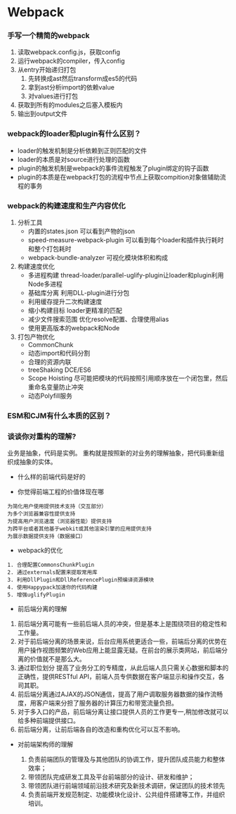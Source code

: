 # Webpack
### 手写一个精简的webpack
1. 读取webpack.config.js，获取config
2. 运行webpack的compiler，传入config
3. 从entry开始递归打包
    1. 先转换成ast然后transform成es5的代码
    2. 拿到ast分析import的依赖value
    3. 对values进行打包
4. 获取到所有的modules之后塞入模板内
5. 输出到output文件

### webpack的loader和plugin有什么区别？
- loader的触发机制是分析依赖到正则匹配的文件
- loader的本质是对source进行处理的函数
- plugin的触发机制是webpack的事件流程触发了plugin绑定的钩子函数
- plugin的本质是在webpack打包的流程中节点上获取compition对象做辅助流程的事务

### webpack的构建速度和生产内容优化
1. 分析工具
    - 内置的states.json 可以看到产物的json
    - speed-measure-webpack-plugin 可以看到每个loader和插件执行耗时和整个打包耗时
    - webpack-bundle-analyzer 可视化模块体积和构成
2. 构建速度优化
    - 多进程构建 thread-loader/parallel-uglify-plugin让loader和plugin利用Node多进程
    - 基础库分离 利用DLL-plugin进行分包
    - 利用缓存提升二次构建速度
    - 缩小构建目标 loader更精准的匹配
    - 减少文件搜索范围 优化resolve配置、合理使用alias
    - 使用更高版本的webpack和Node
3. 打包产物优化
    - CommonChunk
    - 动态import和代码分割
    - 合理的资源内联
    - treeShaking DCE/ES6
    - Scope Hoisting 尽可能把模块的代码按照引用顺序放在一个闭包里，然后重命名变量防止冲突
    - 动态Polyfill服务

### ESM和CJM有什么本质的区别？


### 

### 谈谈你对重构的理解?
业务是抽象，代码是实例。
重构就是按照新的对业务的理解抽象，把代码重新组织成抽象的实体。

- 什么样的前端代码是好的

- 你觉得前端工程的价值体现在哪

```
为简化用户使用提供技术支持（交互部分）
为多个浏览器兼容性提供支持
为提高用户浏览速度（浏览器性能）提供支持
为跨平台或者其他基于webkit或其他渲染引擎的应用提供支持
为展示数据提供支持（数据接口）
```

- webpack的优化

```
1. 合理配置CommonsChunkPlugin
2. 通过externals配置来提取常用库
3. 利用DllPlugin和DllReferencePlugin预编译资源模块
4. 使用Happypack加速你的代码构建
5. 增强uglifyPlugin
```

- 前后端分离的理解

1. 前后端分离可能有一些前后端人员的冲突，但是基本上是围绕项目的稳定性和工作量。
2. 对于前后端分离的场景来说，后台应用系统更适合一些，前端后分离的优势在用户操作视图频繁的Web应用上能显露无疑。在前台的展示类网站，前后端分离的价值就不是那么大。
3. 通过职位划分 提高了业务分工的专精度，从此后端人员只需关心数据和脚本的正确性，提供RESTful API，前端人员专供数据在客户端显示和操作交互，各司其职。
4. 前后端分离通过AJAX的JSON通信，提高了用户调取服务器数据的操作流畅度，用客户端来分担了服务器的计算压力和带宽流量负担。
5. 对于多入口的产品，前后端分离让接口提供人员的工作更专一,稍加修改就可以给多种前端提供接口。
6. 前后端分离，让前后端各自的改造和重构优化可以互不影响。


- 对前端架构师的理解

    1. 负责前端团队的管理及与其他团队的协调工作，提升团队成员能力和整体效率；
    2. 带领团队完成研发工具及平台前端部分的设计、研发和维护；
    3. 带领团队进行前端领域前沿技术研究及新技术调研，保证团队的技术领先
    4. 负责前端开发规范制定、功能模块化设计、公共组件搭建等工作，并组织培训。